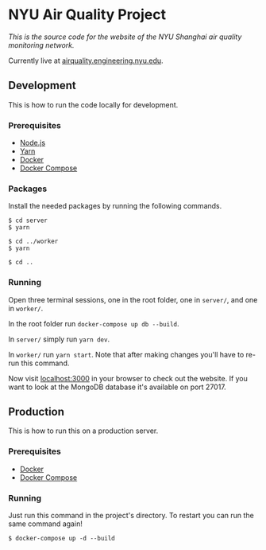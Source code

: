 # NYU Air Quality Project

*This is the source code for the website of the NYU Shanghai air quality monitoring network.*

Currently live at [airquality.engineering.nyu.edu](http://airquality.engineering.nyu.edu/).

## Development

This is how to run the code locally for development.

### Prerequisites

- [Node.js](https://nodejs.org/)
- [Yarn](https://yarnpkg.com/)
- [Docker](https://docs.docker.com/install/)
- [Docker Compose](https://docs.docker.com/compose/install/)

### Packages

Install the needed packages by running the following commands.

```
$ cd server
$ yarn

$ cd ../worker
$ yarn

$ cd ..
```

### Running

Open three terminal sessions, one in the root folder, one in `server/`, and one in `worker/`.

In the root folder run `docker-compose up db --build`.

In `server/` simply run `yarn dev`.

In `worker/` run `yarn start`. Note that after making changes you'll have to re-run this command.

Now visit [localhost:3000](http://localhost:3000/) in your browser to check out the website. If you want to look at the MongoDB database it's available on port 27017.

## Production

This is how to run this on a production server.

### Prerequisites

- [Docker](https://docs.docker.com/install/)
- [Docker Compose](https://docs.docker.com/compose/install/)

### Running

Just run this command in the project's directory. To restart you can run the same command again!

```
$ docker-compose up -d --build
```